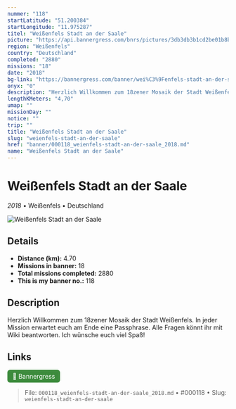 ```yaml
---
nummer: "118"
startLatitude: "51.200384"
startLongitude: "11.975287"
titel: "Weißenfels Stadt an der Saale"
picture: "https://api.bannergress.com/bnrs/pictures/3db3db3b1cd2be01b8bf9b55aa6a3dc2"
region: "Weißenfels"
country: "Deutschland"
completed: "2880"
missions: "18"
date: "2018"
bg-link: "https://bannergress.com/banner/wei%C3%9Fenfels-stadt-an-der-saale-c456"
onyx: "0"
description: "Herzlich Willkommen zum 18zener Mosaik der Stadt Weißenfels. In jeder Mission erwartet euch am Ende eine Passphrase. Alle Fragen könnt ihr mit Wiki beantworten. Ich wünsche euch viel Spaß!"
lengthKMeters: "4,70"
umap: ""
missionDay: ""
notice: ""
trip: ""
title: "Weißenfels Stadt an der Saale"
slug: "weienfels-stadt-an-der-saale"
href: "banner/000118_weienfels-stadt-an-der-saale_2018.md"
name: "Weißenfels Stadt an der Saale"
---
```

# Weißenfels Stadt an der Saale

*2018* • Weißenfels • Deutschland

![Weißenfels Stadt an der Saale](https://api.bannergress.com/bnrs/pictures/3db3db3b1cd2be01b8bf9b55aa6a3dc2)



## Details
- **Distance (km):** 4.70
- **Missions in banner:** 18
- **Total missions completed:** 2880
- **This is my banner no.:** 118



## Description
Herzlich Willkommen zum 18zener Mosaik der Stadt Weißenfels. In jeder Mission erwartet euch am Ende eine Passphrase. Alle Fragen könnt ihr mit Wiki beantworten. Ich wünsche euch viel Spaß!



## Links
<a href="https://bannergress.com/banner/wei%C3%9Fenfels-stadt-an-der-saale-c456" target="_blank" style="display:inline-block;margin-right:8px;padding:6px 12px;background:#3c8b3c;color:#fff;text-decoration:none;border-radius:6px;">🔗 Bannergress</a>



> File: `000118_weienfels-stadt-an-der-saale_2018.md`
> • #000118
> • Slug: `weienfels-stadt-an-der-saale`
